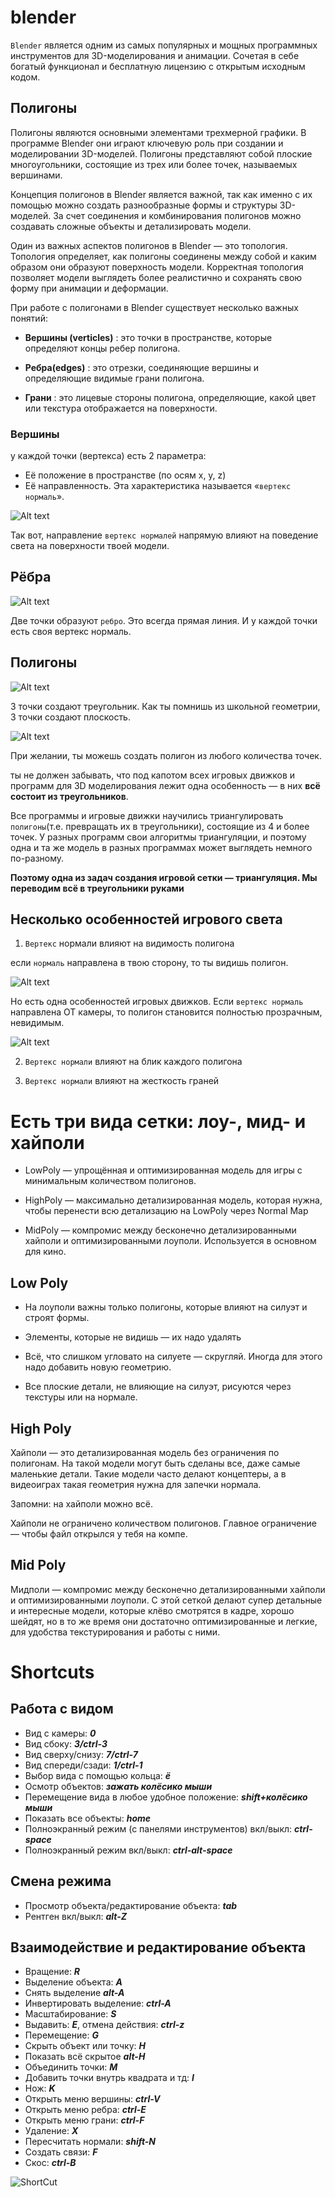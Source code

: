 # blender

`Blender` является одним из самых популярных и мощных программных инструментов для 3D-моделирования и анимации. Сочетая в себе богатый функционал и бесплатную лицензию с открытым исходным кодом.

## Полигоны

Полигоны являются основными элементами трехмерной графики. В программе Blender они играют ключевую роль при создании и моделировании 3D-моделей. Полигоны представляют собой плоские многоугольники, состоящие из трех или более точек, называемых вершинами.

Концепция полигонов в Blender является важной, так как именно с их помощью можно создать разнообразные формы и структуры 3D-моделей. За счет соединения и комбинирования полигонов можно создавать сложные объекты и детализировать модели.

Один из важных аспектов полигонов в Blender — это топология. Топология определяет, как полигоны соединены между собой и каким образом они образуют поверхность модели. Корректная топология позволяет модели выглядеть более реалистично и сохранять свою форму при анимации и деформации.

При работе с полигонами в Blender существует несколько важных понятий:

- **Вершины (verticles)** : это точки в пространстве, которые определяют концы ребер полигона.

- **Ребра(edges)** : это отрезки, соединяющие вершины и определяющие видимые грани полигона.

- **Грани** : это лицевые стороны полигона, определяющие, какой цвет или текстура отображается на поверхности.

### Вершины

у каждой точки (вертекса) есть 2 параметра:

- Её положение в пространстве (по осям x, y, z)
- Её направленность. Эта характеристика называется «`вертекс нормаль`».

![Alt text](image-2.png)

Так вот, направление `вертекс нормалей` напрямую влияют на поведение света на поверхности твоей модели.

## Рёбра

![Alt text](image-1.png)

Две точки образуют `ребро`. Это всегда прямая линия. И у каждой точки есть своя вертекс нормаль.

## Полигоны

![Alt text](image.png)

3 точки создают треугольник. Как ты помнишь из школьной геометрии, 3 точки создают плоскость.

![Alt text](image-3.png)

При желании, ты можешь создать полигон из любого количества точек.

ты не должен забывать, что под капотом всех игровых движков и программ для 3D моделирования лежит одна особенность — в них **всё состоит из треугольников**.

Все программы и игровые движки научились триангулировать `полигоны`(т.е. превращать их в треугольники), состоящие из 4 и более точек. У разных программ свои алгоритмы триангуляции, и поэтому одна и та же модель в разных программах может выглядеть немного по-разному.

**Поэтому одна из задач создания игровой сетки — триангуляция. Мы переводим всё в треугольники руками**

## Несколько особенностей игрового света

1. `Вертекс` нормали влияют на видимость полигона

если `нормаль` направлена в твою сторону, то ты видишь полигон.

![Alt text](image-5.png)

Но есть одна особенностей игровых движков. Если `вертекс нормаль` направлена ОТ камеры, то полигон становится полностью прозрачным, невидимым.

![Alt text](image-6.png)

2. `Вертекс нормали` влияют на блик каждого полигона

3. `Вертекс нормали` влияют на жесткость граней

# Есть три вида сетки: лоу-, мид- и хайполи

- LowPoly — упрощённая и оптимизированная модель для игры с минимальным количеством полигонов.

- HighPoly — максимально детализированная модель, которая нужна, чтобы перенести всю детализацию на LowPoly через Normal Map

- MidPoly — компромис между бесконечно детализированными хайполи и оптимизированными лоуполи. Используется в основном для кино.

## Low Poly

- На лоуполи важны только полигоны, которые влияют на силуэт и строят формы.

- Элементы, которые не видишь — их надо удалять

- Всё, что слишком угловато на силуете — скругляй. Иногда для этого надо добавить новую геометрию.

- Все плоские детали, не влияющие на силуэт, рисуются через текстуры или на нормале.

## High Poly

Хайполи — это детализированная модель без ограничения по полигонам. На такой модели могут быть сделаны все, даже самые маленькие детали. Такие модели часто делают концептеры, а в видеоиграх такая геометрия нужна для запечки нормала.

Запомни: на хайполи можно всё.

Хайполи не ограничено количеством полигонов. Главное ограничение — чтобы файл открылся у тебя на компе.

## Mid Poly

Мидполи — компромис между бесконечно детализированными хайполи и оптимизированными лоуполи. С этой сеткой делают супер детальные и интересные модели, которые клёво смотрятся в кадре, хорошо шейдят, но в то же время они достаточно оптимизированные и легкие, для удобства текстурирования и работы с ними.

# Shortcuts

## Работа с видом

- Вид с камеры: ***0***
- Вид сбоку: ***3/ctrl-3***
- Вид сверху/снизу: ***7/ctrl-7***
- Вид спереди/сзади: ***1/ctrl-1***
- Выбор вида с помощью кольца: ***ё***
- Осмотр объектов: ***зажать колёсико мыши***
- Перемещение вида в любое удобное положение: ***shift+колёсико мыши***
- Показать все объекты: ***home***
- Полноэкранный режим (с панелями инструментов) вкл/выкл: ***ctrl-space***
- Полноэкранный режим вкл/выкл: ***ctrl-alt-space***

## Смена режима

- Просмотр объекта/редактирование объекта: ***tab***
- Рентген вкл/выкл: ***alt-Z***

## Взаимодействие и редактирование объекта

- Вращение: ***R***
- Выделение объекта: ***A***
- Снять выделение ***alt-A***
- Инвертировать выделение: ***ctrl-A***
- Масштабирование: ***S***
- Выдавить: ***E***, отмена действия: ***ctrl-z***
- Перемещение: ***G***
- Скрыть объект или точку: ***H***
- Показать всё скрытое ***alt-H***
- Объединить точки: ***M***
- Добавить точки внутрь квадрата и тд: ***I***
- Нож: ***K***
- Открыть меню вершины: ***ctrl-V***
- Открыть меню ребра: ***ctrl-E***
- Открыть меню грани: ***ctrl-F***
- Удаление: ***X***
- Пересчитать нормали: ***shift-N***
- Создать связи: ***F***
- Скос: ***ctrl-B***

![ShortCut](shortcut.png)
